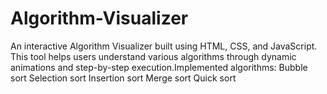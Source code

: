 # Algorithm-Visualizer
An interactive Algorithm Visualizer built using HTML, CSS, and JavaScript. This tool helps users understand various algorithms through dynamic animations and step-by-step execution.Implemented algorithms:  Bubble sort Selection sort Insertion sort Merge sort Quick sort
